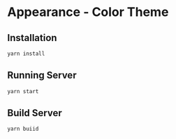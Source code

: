 # Appearance - Color Theme

## Installation

```bash
yarn install
```

## Running Server

```bash
yarn start
```

## Build Server

```bash
yarn buiid
```
